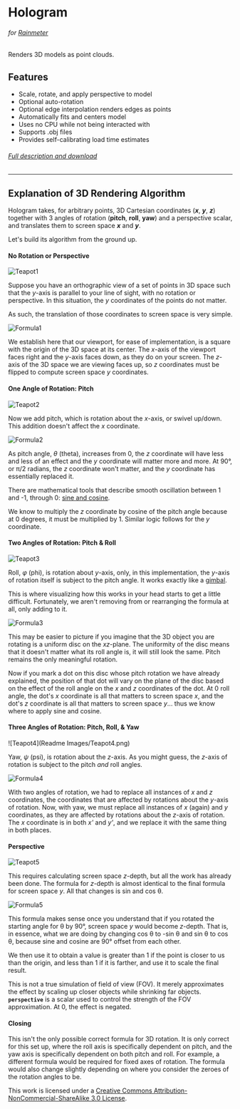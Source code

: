 # Hologram
###### for [Rainmeter](https://www.rainmeter.net/)
Renders 3D models as point clouds.

## Features

* Scale, rotate, and apply perspective to model
* Optional auto-rotation
* Optional edge interpolation renders edges as points
* Automatically fits and centers model
* Uses no CPU while not being interacted with
* Supports .obj files
* Provides self-calibrating load time estimates

###### [Full description and download](http://killall-q.deviantart.com/art/Hologram-590866523)

---

## Explanation of 3D Rendering Algorithm

Hologram takes, for arbitrary points, 3D Cartesian coordinates (___x___, ___y___, ___z___) together with 3 angles of rotation (__pitch__, __roll__, __yaw__) and a perspective scalar, and translates them to screen space ___x___ and ___y___.

Let's build its algorithm from the ground up.

#### No Rotation or Perspective
![Teapot1](Readme%20Images/Teapot1.png)

Suppose you have an orthographic view of a set of points in 3D space such that the _y_-axis is parallel to your line of sight, with no rotation or perspective. In this situation, the _y_ coordinates of the points do not matter.

As such, the translation of those coordinates to screen space is very simple.

![Formula1](Readme%20Images/Formula1.png)

We establish here that our viewport, for ease of implementation, is a square with the origin of the 3D space at its center. The _x_-axis of the viewport faces right and the _y_-axis faces down, as they do on your screen. The _z_-axis of the 3D space we are viewing faces up, so _z_ coordinates must be flipped to compute screen space _y_ coordinates.

#### One Angle of Rotation: Pitch
![Teapot2](Readme%20Images/Teapot2.png)

Now we add pitch, which is rotation about the _x_-axis, or swivel up/down. This addition doesn't affect the _x_ coordinate.

![Formula2](Readme%20Images/Formula2.png)

As pitch angle, _θ_ (theta), increases from 0, the _z_ coordinate will have less and less of an effect and the _y_ coordinate will matter more and more. At 90°, or π/2 radians, the _z_ coordinate won't matter, and the _y_ coordinate has essentially replaced it.

There are mathematical tools that describe smooth oscillation between 1 and -1, through 0: [sine and cosine](https://en.wikipedia.org/wiki/Sine#Relation_to_the_unit_circle).

We know to multiply the _z_ coordinate by cosine of the pitch angle because at 0 degrees, it must be multiplied by 1. Similar logic follows for the _y_ coordinate.

#### Two Angles of Rotation: Pitch & Roll
![Teapot3](Readme%20Images/Teapot3.png)

Roll, _φ_ (phi), is rotation about _y_-axis, only, in this implementation, the _y_-axis of rotation itself is subject to the pitch angle. It works exactly like a [gimbal](https://en.wikipedia.org/wiki/Gimbal).

This is where visualizing how this works in your head starts to get a little difficult. Fortunately, we aren't removing from or rearranging the formula at all, only adding to it.

![Formula3](Readme%20Images/Formula3.png)

This may be easier to picture if you imagine that the 3D object you are rotating is a uniform disc on the _xz_-plane. The uniformity of the disc means that it doesn't matter what its roll angle is, it will still look the same. Pitch remains the only meaningful rotation.

Now if you mark a dot on this disc whose pitch rotation we have already explained, the position of that dot will vary on the plane of the disc based on the effect of the roll angle on the _x_ and _z_ coordinates of the dot. At 0 roll angle, the dot's _x_ coordinate is all that matters to screen space _x_, and the dot's _z_ coordinate is all that matters to screen space _y_... thus we know where to apply sine and cosine.

#### Three Angles of Rotation: Pitch, Roll, & Yaw
![Teapot4](Readme Images/Teapot4.png)

Yaw, _ψ_ (psi), is rotation about the _z_-axis. As you might guess, the _z_-axis of rotation is subject to the pitch _and_ roll angles.

![Formula4](Readme%20Images/Formula4.png)

With two angles of rotation, we had to replace all instances of _x_ and _z_ coordinates, the coordinates that are affected by rotations about the _y_-axis of rotation. Now, with yaw, we must replace all instances of _x_ (again) and _y_ coordinates, as they are affected by rotations about the _z_-axis of rotation. The _x_ coordinate is in both _x'_ and _y'_, and we replace it with the same thing in both places.

#### Perspective
![Teapot5](Readme%20Images/Teapot5.png)

This requires calculating screen space _z_-depth, but all the work has already been done. The formula for _z_-depth is almost identical to the final formula for screen space _y_. All that changes is sin and cos θ.

![Formula5](Readme%20Images/Formula5.png)

This formula makes sense once you understand that if you rotated the starting angle for θ by 90°, screen space _y_ would become _z_-depth. That is, in essence, what we are doing by changing cos θ to -sin θ and sin θ to cos θ, because sine and cosine are 90° offset from each other.

We then use it to obtain a value is greater than 1 if the point is closer to us than the origin, and less than 1 if it is farther, and use it to scale the final result.

This is not a true simulation of field of view (FOV). It merely approximates the effect by scaling up closer objects while shrinking far objects. __`perspective`__ is a scalar used to control the strength of the FOV approximation. At 0, the effect is negated.

#### Closing

This isn't the only possible correct formula for 3D rotation. It is only correct for this set up, where the roll axis is specifically dependent on pitch, and the yaw axis is specifically dependent on both pitch and roll. For example, a different formula would be required for fixed axes of rotation. The formula would also change slightly depending on where you consider the zeroes of the rotation angles to be.

This work is licensed under a [Creative Commons Attribution-NonCommercial-ShareAlike 3.0 License](http://creativecommons.org/licenses/by-nc-sa/3.0/).
